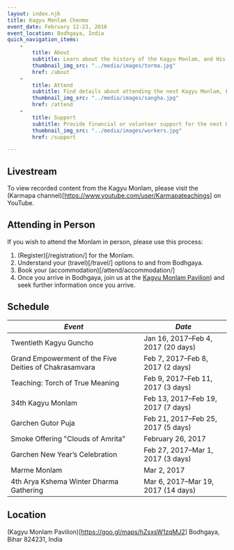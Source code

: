 ```yaml
---
layout: index.njk
title: Kagyu Monlam Chenmo
event_date: February 12-23, 2016
event_location: Bodhgaya, India
quick_navigation_items:
    -
        title: About
        subtitle: Learn about the history of the Kagyu Monlam, and His Holiness the 17th Gyalwang Karmapa, Orgyen Trinley Dorje.
        thumbnail_img_src: "../media/images/torma.jpg"
        href: /about
    -
        title: Attend
        subtitle: Find details about attending the next Kagyu Monlam, February 13-19, in Bodhgaya, India.
        thumbnail_img_src: "../media/images/sangha.jpg"
        href: /attend
    -
        title: Support
        subtitle: Provide financial or volunteer support for the next Kagyu Monlam.
        thumbnail_img_src: "../media/images/workers.jpg"
        href: /support

---
```


## Livestream
To view recorded content from the Kagyu Monlam, please visit the (Karmapa channel)[https://www.youtube.com/user/Karmapateachings] on YouTube.

## Attending in Person
If you wish to attend the Monlam in person, please use this process:

  1. (Register)[/registration/] for the Monlam. 
  1. Understand your (travel)[/travel/] options to and from Bodhgaya.
  1. Book your (accommodation)[/attend/accommodation/]
  1. Once you arrive in Bodhgaya, join us at the <a href="https://goo.gl/maps/hZsxsW1zqMJ2">Kagyu Monlam Pavilion</a>) and seek further information once you arrive. 


## Schedule
|*Event*|*Date*|
|---|---|
|Twentieth Kagyu Guncho|Jan 16, 2017&ndash;Feb 4, 2017 (20 days)|
|Grand Empowerment of the Five Deities of Chakrasamvara|Feb 7, 2017&ndash;Feb 8, 2017 (2 days)|
|Teaching: Torch of True Meaning|Feb 9, 2017&ndash;Feb 11, 2017 (3 days)|
|34th Kagyu Monlam|Feb 13, 2017&ndash;Feb 19, 2017 (7 days)|
|Garchen Gutor Puja|Feb 21, 2017&ndash;Feb 25, 2017 (5 days)|
|Smoke Offering "Clouds of Amrita"|February 26, 2017|
|Garchen New Year’s Celebration|Feb 27, 2017&ndash;Mar 1, 2017 (3 days)|
|Marme Monlam|Mar 2, 2017|
|4th Arya Kshema Winter Dharma Gathering|Mar 6, 2017&ndash;Mar 19, 2017 (14 days)|

## Location
(Kagyu Monlam Pavilion)[https://goo.gl/maps/hZsxsW1zqMJ2]
Bodhgaya, Bihar 824231, India

